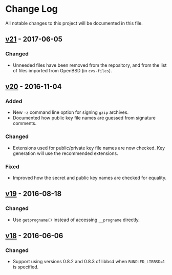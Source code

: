 # Change Log
All notable changes to this project will be documented in this file.

## [v21] - 2017-06-05
### Changed
- Unneeded files have been removed from the repository, and from the list of
  files imported from OpenBSD (in `cvs-files`).

## [v20] - 2016-11-04
### Added
- New `-z` command line option for signing `gzip` archives.
- Documented how public key file names are guessed from signature comments.

### Changed
- Extensions used for public/private key file names are now checked. Key
  generation will use the recommended extensions.

### Fixed
- Improved how the secret and public key names are checked for equality.

## [v19] - 2016-08-18
### Changed
- Use `getprogname()` instead of accessing `__progname` directly.

## [v18] - 2016-06-06
### Changed
- Support using versions 0.8.2 and 0.8.3 of libbsd when `BUNDLED_LIBBSD=1` is
  specified.

[v21]: https://github.com/aperezdc/signify/compare/v20...v21
[v20]: https://github.com/aperezdc/signify/compare/v19...v20
[v19]: https://github.com/aperezdc/signify/compare/v18...v19
[v18]: https://github.com/aperezdc/signify/compare/v17...v18

